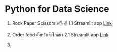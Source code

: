 # Python for Data Science
1. Rock Paper Scissors ✊🖐️✌️
   1.1 Streamlit app [Link](https://pycode-bawkjp3ussmdmjj9etcwiw.streamlit.app/)

2. Order food ตั้งหวังเจ๊งโภชนา
   2.1 Streamlit app [Link](https://pycode-bawkjp3ussmdmjj9etcwiw.streamlit.app/)

3. 

